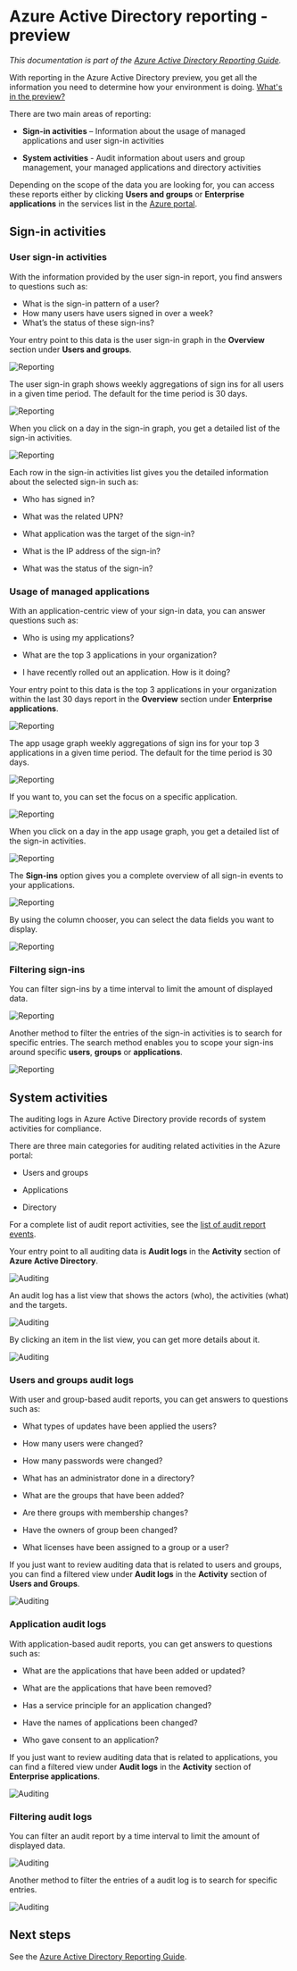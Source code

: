 <properties
   pageTitle="Azure Active Directory reporting - preview | Microsoft Azure"
   description="Lists the various available reports for Azure Active Directory preview"
   services="active-directory"
   documentationCenter=""
   authors="markusvi"
   manager="femila"
   editor=""/>

<tags
   ms.service="active-directory"
   ms.devlang="na"
   ms.topic="get-started-article"
   ms.tgt_pltfrm="na"
   ms.workload="identity"
   ms.date="09/12/2016"
   ms.author="markvi"/>

# Azure Active Directory reporting - preview

*This documentation is part of the [Azure Active Directory Reporting Guide](active-directory-reporting-guide.md).*

With reporting in the Azure Active Directory preview, you get all the information you need to determine how your environment is doing. [What's in the preview?](active-directory-preview-explainer.md)

There are two main areas of reporting:

- **Sign-in activities** – Information about the usage of managed applications and user sign-in activities

- **System activities** - Audit information about users and group management, your managed applications and directory activities

Depending on the scope of the data you are looking for, you can access these reports either by clicking **Users and groups** or **Enterprise applications** in the services list in the [Azure portal](https://portal.azure.com).

## Sign-in activities

### User sign-in activities

With the information provided by the user sign-in report, you find answers to questions such as:

- What is the sign-in pattern of a user?
- How many users have users signed in over a week?
- What’s the status of these sign-ins?

Your entry point to this data is the user sign-in graph in the **Overview** section under **Users and groups**.

 ![Reporting](./media/active-directory-reporting-azure-portal/05.png "Reporting")

The user sign-in graph shows weekly aggregations of sign ins for all users in a given time period. The default for the time period is 30 days.

![Reporting](./media/active-directory-reporting-azure-portal/02.png "Reporting")

When you click on a day in the sign-in graph, you get a detailed list of the sign-in activities.

![Reporting](./media/active-directory-reporting-azure-portal/03.png "Reporting")

Each row in the sign-in activities list gives you the detailed information about the selected sign-in such as:

- Who has signed in?

- What was the related UPN?

- What application was the target of the sign-in?

- What is the IP address of the sign-in?

- What was the status of the sign-in?

### Usage of managed applications

With an application-centric view of your sign-in data, you can answer questions such as:

- Who is using my applications?

- What are the top 3 applications in your organization?

- I have recently rolled out an application. How is it doing?


Your entry point to this data is the top 3 applications in your organization within the last 30 days report in the **Overview** section under **Enterprise applications**.

 ![Reporting](./media/active-directory-reporting-azure-portal/06.png "Reporting")


The app usage graph weekly aggregations of sign ins for your top 3 applications in a given time period. The default for the time period is 30 days.

![Reporting](./media/active-directory-reporting-azure-portal/78.png "Reporting")

If you want to, you can set the focus on a specific application.

![Reporting](./media/active-directory-reporting-azure-portal/single_spp_usage_graph.png "Reporting")


When you click on a day in the app usage graph, you get a detailed list of the sign-in activities.


![Reporting](./media/active-directory-reporting-azure-portal/top_app_sign_ins.png "Reporting")



The **Sign-ins** option gives you a complete overview of all sign-in events to your applications.

![Reporting](./media/active-directory-reporting-azure-portal/85.png "Reporting")

By using the column chooser, you can select the data fields you want to display.

![Reporting](./media/active-directory-reporting-azure-portal/column_chooser.png "Reporting")



### Filtering sign-ins

You can filter sign-ins by a time interval to limit the amount of displayed data.

![Reporting](./media/active-directory-reporting-azure-portal/927.png "Reporting")


Another method to filter the entries of the sign-in activities is to search for specific entries.
The search method enables you to scope your sign-ins around specific **users**, **groups** or **applications**.


![Reporting](./media/active-directory-reporting-azure-portal/84.png "Reporting")

## System activities

The auditing logs in Azure Active Directory provide records of system activities for compliance.

There are three main categories for auditing related activities in the Azure portal:

- Users and groups   

- Applications

- Directory   


For a complete list of audit report activities, see the [list of audit report events](active-directory-reporting-audit-events.md#list-of-audit-report-events).


Your entry point to all auditing data is **Audit logs** in the **Activity** section of **Azure Active Directory**.


![Auditing](./media/active-directory-reporting-azure-portal/61.png "Auditing")


An audit log has a list view that shows the actors (who), the activities (what) and the targets.


![Auditing](./media/active-directory-reporting-azure-portal/345.png "Auditing")


By clicking an item in the list view, you can get more details about it.

![Auditing](./media/active-directory-reporting-azure-portal/873.png "Auditing")




### Users and groups audit logs


With user and group-based audit reports, you can get answers to questions such as:

- What types of updates have been applied the users?

- How many users were changed?

- How many passwords were changed?

- What has an administrator done in a directory?

- What are the groups that have been added?

- Are there groups with membership changes?

- Have the owners of group been changed?

- What licenses have been assigned to a group or a user?


If you just want to review auditing data that is related to users and groups, you can find a filtered view under **Audit logs** in the **Activity** section of **Users and Groups**.


![Auditing](./media/active-directory-reporting-azure-portal/93.png "Auditing")


### Application audit logs

With application-based audit reports, you can get answers to questions such as:

- What are the applications that have been added or updated?

- What are the applications that have been removed?

- Has a service principle for an application changed?

- Have the names of applications been changed?

- Who gave consent to an application?


If you just want to review auditing data that is related to applications, you can find a filtered view under **Audit logs** in the **Activity** section of **Enterprise applications**.


![Auditing](./media/active-directory-reporting-azure-portal/134.png "Auditing")


### Filtering audit logs

You can filter an audit report by a time interval to limit the amount of displayed data.

![Auditing](./media/active-directory-reporting-azure-portal/324.png "Auditing")

Another method to filter the entries of a audit log is to search for specific entries.

![Auditing](./media/active-directory-reporting-azure-portal/237.png "Auditing")

## Next steps

See the [Azure Active Directory Reporting Guide](active-directory-reporting-guide.md).
